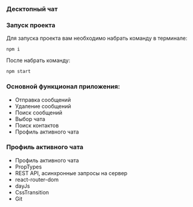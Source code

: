 ### Десктопный чат

### Запуск проекта

Для запуска проекта вам необходимо набрать команду в терминале:

` npm i `

После набрать команду:

`npm start`

### Основной функционал приложения:

- Отправка сообщений
- Удаление сообщений
- Поиск сообщений
- Выбор чата
- Поиск контактов
- Профиль активного чата

### Профиль активного чата

- Профиль активного чата
- PropTypes
- REST API, асинхронные запросы на сервер
- react-router-dom
- dayJs
- CssTransition
- Git